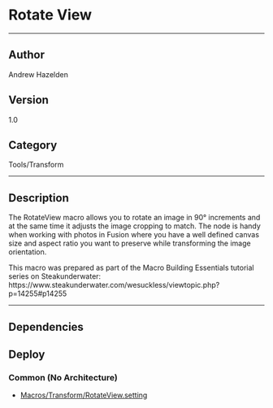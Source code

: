 # Rotate View
___

## Author
Andrew Hazelden

## Version
1.0

## Category
Tools/Transform

___

## Description
<p>The RotateView macro allows you to rotate an image in 90&deg; increments and at the same time it adjusts the image cropping to match. The node is handy when working with photos in Fusion where you have a well defined canvas size and aspect ratio you want to preserve while transforming the image orientation.</p>

<p>This macro was prepared as part of the Macro Building Essentials tutorial series on Steakunderwater:<br>
https://www.steakunderwater.com/wesuckless/viewtopic.php?p=14255#p14255</p>


___

## Dependencies

## Deploy

### Common (No Architecture)

<ul>
<li><a href="https://gitlab.com/WeSuckLess/Reactor/-/blob/master/Atoms/com.AndrewHazelden.RotateView/Macros/Transform/RotateView.setting?ref_type=heads">Macros/Transform/RotateView.setting</a></li>
</ul>
